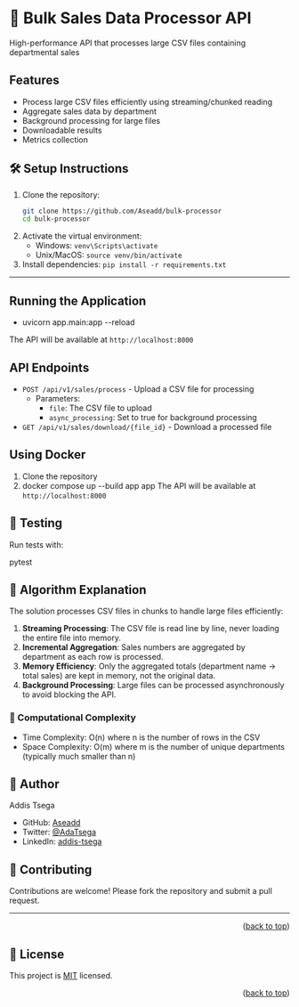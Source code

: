 # 🧪 Bulk Sales Data Processor API

High-performance API that processes large CSV files containing departmental sales

## Features

- Process large CSV files efficiently using streaming/chunked reading
- Aggregate sales data by department
- Background processing for large files
- Downloadable results
- Metrics collection

## 🛠️ Setup Instructions

1.  Clone the repository:
    ```bash
    git clone https://github.com/Aseadd/bulk-processor
    cd bulk-processor
    ```
2.  Activate the virtual environment:
    - Windows: `venv\Scripts\activate`
    - Unix/MacOS: `source venv/bin/activate`
3.  Install dependencies: `pip install -r requirements.txt`

---

## Running the Application

- uvicorn app.main:app --reload

The API will be available at `http://localhost:8000`

## API Endpoints

- `POST /api/v1/sales/process` - Upload a CSV file for processing
  - Parameters:
    - `file`: The CSV file to upload
    - `async_processing`: Set to true for background processing
- `GET /api/v1/sales/download/{file_id}` - Download a processed file

## Using Docker

1. Clone the repository
2. docker compose up --build app app
   The API will be available at `http://localhost:8000`

## 🧪 Testing

Run tests with:

pytest

## 🧱 Algorithm Explanation

The solution processes CSV files in chunks to handle large files efficiently:

1. **Streaming Processing**: The CSV file is read line by line, never loading the entire file into memory.
2. **Incremental Aggregation**: Sales numbers are aggregated by department as each row is processed.
3. **Memory Efficiency**: Only the aggregated totals (department name → total sales) are kept in memory, not the original data.
4. **Background Processing**: Large files can be processed asynchronously to avoid blocking the API.

### 🧱 Computational Complexity

- Time Complexity: O(n) where n is the number of rows in the CSV
- Space Complexity: O(m) where m is the number of unique departments (typically much smaller than n)

## 👥 Author <a name="author"></a>

Addis Tsega

- GitHub: [Aseadd](https://github.com/Aseadd)
- Twitter: [@AdaTsega](https://twitter.com/AdaTsega)
- LinkedIn: [addis-tsega](https://www.linkedin.com/in/addis-tsega/)

## 🤝 Contributing

Contributions are welcome! Please fork the repository and submit a pull request.

---

<p align="right">(<a href="#readme-top">back to top</a>)</p>

<!-- LICENSE -->

## 📝 License <a name="license"></a>

This project is [MIT](./MIT.md) licensed.

<p align="right">(<a href="#readme-top">back to top</a>)</p>

